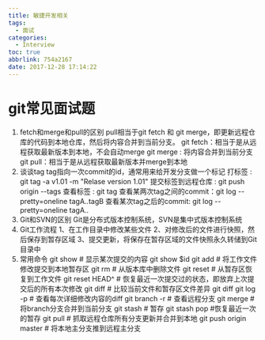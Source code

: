 ```yaml
---
title: 敏捷开发相关
tags:
  - 面试
categories:
  - Interview
toc: true
abbrlink: 754a2167
date: 2017-12-28 17:14:22
---
```


# git常见面试题

1. fetch和merge和pull的区别
pull相当于git fetch 和 git merge，即更新远程仓库的代码到本地仓库，然后将内容合并到当前分支。
git fetch：相当于是从远程获取最新版本到本地，不会自动merge
git merge :  将内容合并到当前分支
git pull：相当于是从远程获取最新版本并merge到本地
2. 谈谈tag
tag指向一次commit的id，通常用来给开发分支做一个标记
打标签 : git tag -a v1.01 -m "Relase version 1.01"
提交标签到远程仓库 :  git push origin --tags
查看标签 : git tag
查看某两次tag之间的commit：git log --pretty=oneline tagA..tagB
查看某次tag之后的commit: git log --pretty=oneline tagA..
3. Git和SVN的区别
Git是分布式版本控制系统，SVN是集中式版本控制系统
4. Git工作流程
1、在工作目录中修改某些文件
2、对修改后的文件进行快照，然后保存到暂存区域
3、提交更新，将保存在暂存区域的文件快照永久转储到Git目录中
5. 常用命令
git show # 显示某次提交的内容 git show $id
git add <file> # 将工作文件修改提交到本地暂存区
git rm <file> # 从版本库中删除文件
git reset <file> # 从暂存区恢复到工作文件
git reset HEAD^ # 恢复最近一次提交过的状态，即放弃上次提交后的所有本次修改
git diff <file> # 比较当前文件和暂存区文件差异 git diff
git log -p <file> # 查看每次详细修改内容的diff
git branch -r # 查看远程分支
git merge <branch> # 将branch分支合并到当前分支
git stash # 暂存
git stash pop #恢复最近一次的暂存
git pull # 抓取远程仓库所有分支更新并合并到本地
git push origin master # 将本地主分支推到远程主分支